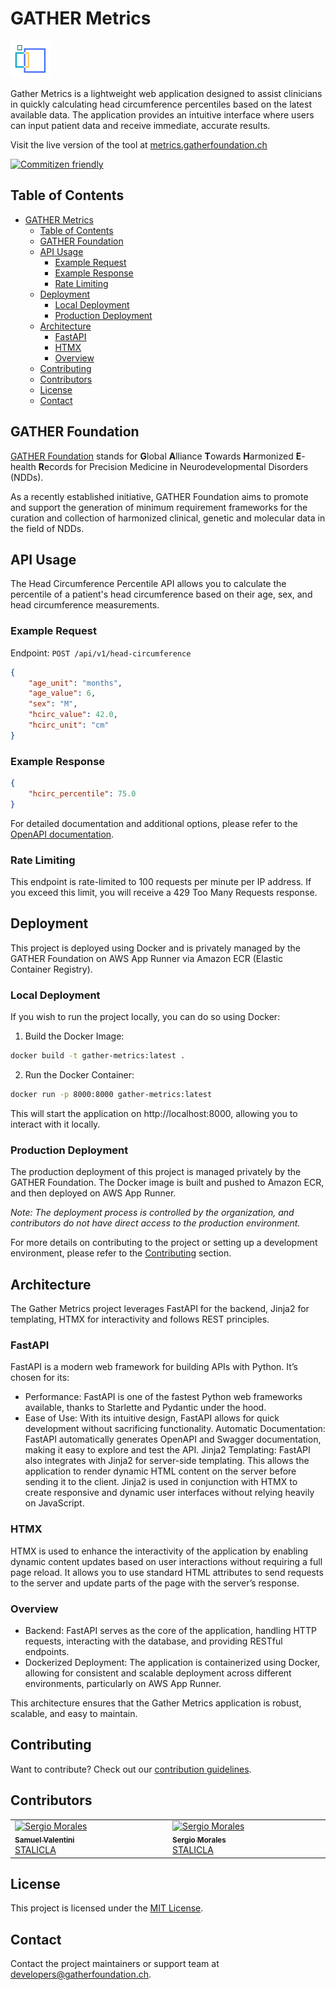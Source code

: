 # GATHER Metrics

![GATHER icon](/static/gather_favicon.png)

Gather Metrics is a lightweight web application designed to assist clinicians in quickly calculating head circumference percentiles based on the latest available data. The application provides an intuitive interface where users can input patient data and receive immediate, accurate results.

Visit the live version of the tool at [metrics.gatherfoundation.ch](https://metrics.gatherfoundation.ch)

[![Commitizen friendly](https://img.shields.io/badge/commitizen-friendly-brightgreen.svg)](https://github.com/commitizen-tools/commitizen)

## Table of Contents

- [GATHER Metrics](#gather-metrics)
  - [Table of Contents](#table-of-contents)
  - [GATHER Foundation](#gather-foundation)
  - [API Usage](#api-usage)
    - [Example Request](#example-request)
    - [Example Response](#example-response)
    - [Rate Limiting](#rate-limiting)
  - [Deployment](#deployment)
    - [Local Deployment](#local-deployment)
    - [Production Deployment](#production-deployment)
  - [Architecture](#architecture)
    - [FastAPI](#fastapi)
    - [HTMX](#htmx)
    - [Overview](#overview)
  - [Contributing](#contributing)
  - [Contributors](#contributors)
  - [License](#license)
  - [Contact](#contact)

## GATHER Foundation

[GATHER Foundation](https://gatherfoundation.ch) stands for **G**lobal **A**lliance **T**owards **H**armonized **E**-health **R**ecords for Precision Medicine in Neurodevelopmental Disorders (NDDs).

As a recently established initiative, GATHER Foundation aims to promote and support the generation of minimum requirement frameworks for the curation and collection of harmonized clinical, genetic and molecular data in the field of NDDs.

## API Usage

The Head Circumference Percentile API allows you to calculate the percentile of a patient's head circumference based on their age, sex, and head circumference measurements.

### Example Request

Endpoint: `POST /api/v1/head-circumference`

```json
{
    "age_unit": "months",
    "age_value": 6,
    "sex": "M",
    "hcirc_value": 42.0,
    "hcirc_unit": "cm"
}
```

### Example Response

```json
{
    "hcirc_percentile": 75.0
}
```

For detailed documentation and additional options, please refer to the [OpenAPI documentation](https://metrics.gatherfoundation.ch/docs).

### Rate Limiting

This endpoint is rate-limited to 100 requests per minute per IP address. If you exceed this limit, you will receive a 429 Too Many Requests response.

## Deployment

This project is deployed using Docker and is privately managed by the GATHER Foundation on AWS App Runner via Amazon ECR (Elastic Container Registry).

### Local Deployment
If you wish to run the project locally, you can do so using Docker:

1. Build the Docker Image:

```bash
docker build -t gather-metrics:latest .
```

2. Run the Docker Container:

```bash
docker run -p 8000:8000 gather-metrics:latest
```

This will start the application on http://localhost:8000, allowing you to interact with it locally.

### Production Deployment

The production deployment of this project is managed privately by the GATHER Foundation. The Docker image is built and pushed to Amazon ECR, and then deployed on AWS App Runner.

*Note: The deployment process is controlled by the organization, and contributors do not have direct access to the production environment.*

For more details on contributing to the project or setting up a development environment, please refer to the [Contributing](#contributing) section.

## Architecture

The Gather Metrics project leverages FastAPI for the backend, Jinja2 for templating, HTMX for interactivity and follows REST principles.

### FastAPI
FastAPI is a modern web framework for building APIs with Python. It’s chosen for its:

- Performance: FastAPI is one of the fastest Python web frameworks available, thanks to Starlette and Pydantic under the hood.
- Ease of Use: With its intuitive design, FastAPI allows for quick development without sacrificing functionality.
Automatic Documentation: FastAPI automatically generates OpenAPI and Swagger documentation, making it easy to explore and test the API.
 Jinja2 Templating: FastAPI also integrates with Jinja2 for server-side templating. This allows the application to render dynamic HTML content on the server before sending it to the client. Jinja2 is used in conjunction with HTMX to create responsive and dynamic user interfaces without relying heavily on JavaScript.

### HTMX

HTMX is used to enhance the interactivity of the application by enabling dynamic content updates based on user interactions without requiring a full page reload. It allows you to use standard HTML attributes to send requests to the server and update parts of the page with the server’s response.

### Overview

- Backend: FastAPI serves as the core of the application, handling HTTP requests, interacting with the database, and providing RESTful endpoints.
- Dockerized Deployment: The application is containerized using Docker, allowing for consistent and scalable deployment across different environments, particularly on AWS App Runner.

This architecture ensures that the Gather Metrics application is robust, scalable, and easy to maintain.


## Contributing

Want to contribute? Check out our [contribution guidelines](CONTRIBUTING.md).

## Contributors

<!-- ALL-CONTRIBUTORS-LIST:START - Do not remove or modify this section -->
<!-- prettier-ignore-start -->
<!-- markdownlint-disable -->
<table>
  <tbody>
    <tr>
      <td align="left" valign="top" width="14.28%"><a href="https://github.com/SamuelValentini"><img src="https://avatars.githubusercontent.com/u/7236635?v=4" width="100px;" alt="Sergio Morales"/><br /><sub><b>Samuel Valentini</b></sub></a><br /><a href="https://stalicla.com" title="Profile">STALICLA</a></td>
      <td align="left" valign="top" width="14.28%"><a href="https://github.com/deliso"><img src="https://avatars.githubusercontent.com/u/64223283?u=0ed4878647cf157cc91d2603afcb1d4d3dcdaeca&v=4" width="100px;" alt="Sergio Morales"/><br /><sub><b>Sergio Morales</b></sub></a><br /><a href="https://stalicla.com" title="Profile">STALICLA</a></td>
    </tr>
  </tbody>
</table>

## License

This project is licensed under the [MIT License](https://opensource.org/license/mit).

## Contact

Contact the project maintainers or support team at [developers@gatherfoundation.ch](mailto:developers@gatherfoundation.ch).
